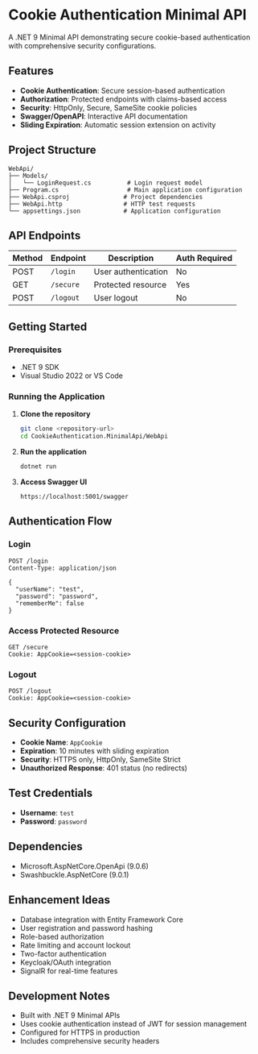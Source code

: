 # Cookie Authentication Minimal API

A .NET 9 Minimal API demonstrating secure cookie-based authentication with comprehensive security configurations.

## Features

- **Cookie Authentication**: Secure session-based authentication
- **Authorization**: Protected endpoints with claims-based access
- **Security**: HttpOnly, Secure, SameSite cookie policies
- **Swagger/OpenAPI**: Interactive API documentation
- **Sliding Expiration**: Automatic session extension on activity

## Project Structure

```
WebApi/
├── Models/
│   └── LoginRequest.cs          # Login request model
├── Program.cs                   # Main application configuration
├── WebApi.csproj               # Project dependencies
├── WebApi.http                 # HTTP test requests
└── appsettings.json            # Application configuration
```

## API Endpoints

| Method | Endpoint | Description | Auth Required |
|--------|----------|-------------|---------------|
| POST | `/login` | User authentication | No |
| GET | `/secure` | Protected resource | Yes |
| POST | `/logout` | User logout | No |

## Getting Started

### Prerequisites
- .NET 9 SDK
- Visual Studio 2022 or VS Code

### Running the Application

1. **Clone the repository**
   ```bash
   git clone <repository-url>
   cd CookieAuthentication.MinimalApi/WebApi
   ```

2. **Run the application**
   ```bash
   dotnet run
   ```

3. **Access Swagger UI**
   ```
   https://localhost:5001/swagger
   ```

## Authentication Flow

### Login
```http
POST /login
Content-Type: application/json

{
  "userName": "test",
  "password": "password",
  "rememberMe": false
}
```

### Access Protected Resource
```http
GET /secure
Cookie: AppCookie=<session-cookie>
```

### Logout
```http
POST /logout
Cookie: AppCookie=<session-cookie>
```

## Security Configuration

- **Cookie Name**: `AppCookie`
- **Expiration**: 10 minutes with sliding expiration
- **Security**: HTTPS only, HttpOnly, SameSite Strict
- **Unauthorized Response**: 401 status (no redirects)

## Test Credentials

- **Username**: `test`
- **Password**: `password`

## Dependencies

- Microsoft.AspNetCore.OpenApi (9.0.6)
- Swashbuckle.AspNetCore (9.0.1)

## Enhancement Ideas

- Database integration with Entity Framework Core
- User registration and password hashing
- Role-based authorization
- Rate limiting and account lockout
- Two-factor authentication
- Keycloak/OAuth integration
- SignalR for real-time features

## Development Notes

- Built with .NET 9 Minimal APIs
- Uses cookie authentication instead of JWT for session management
- Configured for HTTPS in production
- Includes comprehensive security headers